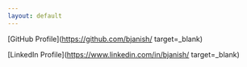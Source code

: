```yaml
---
layout: default
---
```



[GitHub Profile](https://github.com/bjanish/ target=_blank)

[LinkedIn Profile](https://www.linkedin.com/in/bjanish/ target=_blank)


